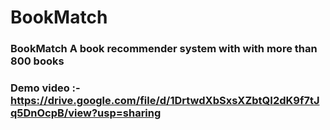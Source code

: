 # BookMatch
### BookMatch A book recommender system with with more than 800 books


### Demo video :- https://drive.google.com/file/d/1DrtwdXbSxsXZbtQI2dK9f7tJq5DnOcpB/view?usp=sharing
